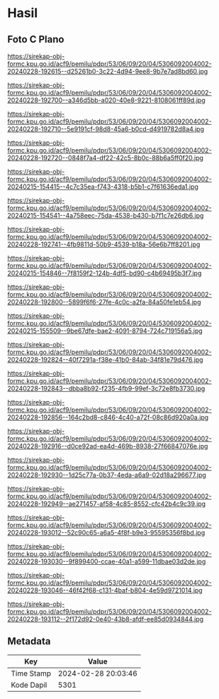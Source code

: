 # Hasil

## Foto C Plano

https://sirekap-obj-formc.kpu.go.id/acf9/pemilu/pdpr/53/06/09/20/04/5306092004002-20240228-192615--d25261b0-3c22-4d94-9ee8-9b7e7ad8bd60.jpg

https://sirekap-obj-formc.kpu.go.id/acf9/pemilu/pdpr/53/06/09/20/04/5306092004002-20240228-192700--a346d5bb-a020-40e8-9221-8108061ff89d.jpg

https://sirekap-obj-formc.kpu.go.id/acf9/pemilu/pdpr/53/06/09/20/04/5306092004002-20240228-192710--5e9191cf-98d8-45a6-b0cd-d4919782d8a4.jpg

https://sirekap-obj-formc.kpu.go.id/acf9/pemilu/pdpr/53/06/09/20/04/5306092004002-20240228-192720--0848f7a4-df22-42c5-8b0c-88b6a5ff0f20.jpg

https://sirekap-obj-formc.kpu.go.id/acf9/pemilu/pdpr/53/06/09/20/04/5306092004002-20240215-154415--4c7c35ea-f743-4318-b5b1-c7f61636eda1.jpg

https://sirekap-obj-formc.kpu.go.id/acf9/pemilu/pdpr/53/06/09/20/04/5306092004002-20240215-154541--4a758eec-75da-4538-b430-b7f1c7e26db6.jpg

https://sirekap-obj-formc.kpu.go.id/acf9/pemilu/pdpr/53/06/09/20/04/5306092004002-20240228-192741--4fb9811d-50b9-4539-b18a-56e6b7ff8201.jpg

https://sirekap-obj-formc.kpu.go.id/acf9/pemilu/pdpr/53/06/09/20/04/5306092004002-20240215-154846--7f8159f2-124b-4df5-bd90-c4b69495b3f7.jpg

https://sirekap-obj-formc.kpu.go.id/acf9/pemilu/pdpr/53/06/09/20/04/5306092004002-20240228-192800--5899f6f6-27fe-4c0c-a2fa-84a50fe1eb54.jpg

https://sirekap-obj-formc.kpu.go.id/acf9/pemilu/pdpr/53/06/09/20/04/5306092004002-20240215-155509--9be67dfe-bae2-4091-8794-724c719156a5.jpg

https://sirekap-obj-formc.kpu.go.id/acf9/pemilu/pdpr/53/06/09/20/04/5306092004002-20240228-192824--40f7291a-f38e-41b0-84ab-34f81e79d476.jpg

https://sirekap-obj-formc.kpu.go.id/acf9/pemilu/pdpr/53/06/09/20/04/5306092004002-20240228-192843--dbba8b92-f235-4fb9-99ef-3c72e8fb3730.jpg

https://sirekap-obj-formc.kpu.go.id/acf9/pemilu/pdpr/53/06/09/20/04/5306092004002-20240228-192856--164c2bd8-c846-4c40-a72f-08c86d920a0a.jpg

https://sirekap-obj-formc.kpu.go.id/acf9/pemilu/pdpr/53/06/09/20/04/5306092004002-20240228-192916--d0ce92ad-ea4d-469b-8938-27f66847076e.jpg

https://sirekap-obj-formc.kpu.go.id/acf9/pemilu/pdpr/53/06/09/20/04/5306092004002-20240228-192930--1d25c77a-0b37-4eda-a6a9-02d18a296677.jpg

https://sirekap-obj-formc.kpu.go.id/acf9/pemilu/pdpr/53/06/09/20/04/5306092004002-20240228-192949--ae271457-af58-4c85-8552-cfc42b4c9c39.jpg

https://sirekap-obj-formc.kpu.go.id/acf9/pemilu/pdpr/53/06/09/20/04/5306092004002-20240228-193012--52c90c65-a6a5-4f8f-b9e3-95595356f8bd.jpg

https://sirekap-obj-formc.kpu.go.id/acf9/pemilu/pdpr/53/06/09/20/04/5306092004002-20240228-193030--9f899400-ccae-40a1-a599-11dbae03d2de.jpg

https://sirekap-obj-formc.kpu.go.id/acf9/pemilu/pdpr/53/06/09/20/04/5306092004002-20240228-193046--46f42f68-c131-4baf-b804-4e59d9721014.jpg

https://sirekap-obj-formc.kpu.go.id/acf9/pemilu/pdpr/53/06/09/20/04/5306092004002-20240228-193112--2f172d92-0e40-43b8-afdf-ee85d0934844.jpg


## Metadata

| Key        | Value               |
| ---------- | ------------------- |
| Time Stamp | 2024-02-28 20:03:46 |
| Kode Dapil | 5301                |



